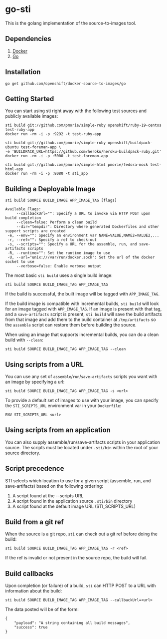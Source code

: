 go-sti
======

This is the golang implementation of the source-to-images tool.

Dependencies
------------

1. [Docker](http://www.docker.io)
1. [Go](http://golang.org/)

Installation
------------

	go get github.com/openshift/docker-source-to-images/go

Getting Started
---------------

You can start using sti right away with the following test sources and publicly available images:

    sti build git://github.com/pmorie/simple-ruby openshift/ruby-19-centos test-ruby-app
    docker run -rm -i -p :9292 -t test-ruby-app

    sti build git://github.com/pmorie/simple-ruby openshift/buildpack-ubuntu test-foreman-app \
    -e 'BUILDPACK_URL=https://github.com/heroku/heroku-buildpack-ruby.git'
    docker run -rm -i -p :5000 -t test-foreman-app

    sti build git://github.com/pmorie/simple-html pmorie/fedora-mock test-html-app
    docker run -rm -i -p :8080 -t sti_app

Building a Deployable Image
---------------------------

    sti build SOURCE BUILD_IMAGE APP_IMAGE_TAG [flags]

    Available Flags:
         --callbackUrl="": Specify a URL to invoke via HTTP POST upon build completion
         --clean=false: Perform a clean build
         --dir="tempdir": Directory where generated Dockerfiles and other support scripts are created
     -e, --env="": Specify an environment var NAME=VALUE,NAME2=VALUE2,...
     -r, --ref="": Specify a ref to check-out
     -s, --scripts="": Specify a URL for the assemble, run, and save-artifacts scripts
     -R, --runtime="": Set the runtime image to use
     -U, --url="unix:///var/run/docker.sock": Set the url of the docker socket to use
         --verbose=false: Enable verbose output


The most basic `sti build` uses a single build image:

    sti build SOURCE BUILD_IMAGE_TAG APP_IMAGE_TAG

If the build is successful, the built image will be tagged with `APP_IMAGE_TAG`.

If the build image is compatible with incremental builds, `sti build` will look for an image tagged
with `APP_IMAGE_TAG`.  If an image is present with that tag, and a `save-artifacts` script is present, `sti build` will save the build
artifacts from that image and add them to the build container at `/tmp/artifacts` so the `assemble` script can restore them before building the source.

When using an image that supports incremental builds, you can do a clean build with `--clean`:

    sti build SOURCE BUILD_IMAGE_TAG APP_IMAGE_TAG --clean

Using scripts from a URL
------------------------

You can use any set of `assemble`/`run`/`save-artifacts` scripts you want with an image by specifying a url:

    sti build SOURCE BUILD_IMAGE_TAG APP_IMAGE_TAG -s <url>

To provide a default set of images to use with your image, you can specify the `STI_SCRIPTS_URL` environment var in
your `Dockerfile`:

    ENV STI_SCRIPTS_URL <url>

Using scripts from an application
----------------------------------

You can also supply assemble/run/save-artifacts scripts in your application source.  The scripts must be located
under `.sti/bin` within the root of your source directory.

Script precedence
-----------------

STI selects which location to use for a given script (assemble, run, and save-artifacts) based on the following ordering:

1. A script found at the --scripts URL
1. A script found in the application source `.sti/bin` directory
1. A script found at the default image URL (STI_SCRIPTS_URL)


Build from a git ref
--------------------

When the source is a git repo, `sti` can check out a git ref before doing the build:

    sti build SOURCE BUILD_IMAGE_TAG APP_IMAGE_TAG -r <ref>

If the ref is invalid or not present in the source repo, the build will fail.

Build callbacks
---------------

Upon completion (or failure) of a build, `sti` can HTTP POST to a URL with information about the
build:

    sti build SOURCE BUILD_IMAGE_TAG APP_IMAGE_TAG --callbackUrl=<url>

The data posted will be of the form:

    {
        "payload": "A string containing all build messages",
        "success": true
    }
